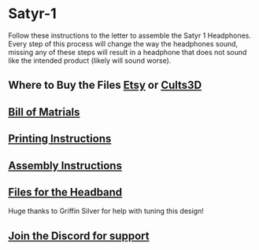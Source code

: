 # Satyr-1
Follow these instructions to the letter to assemble the Satyr 1 Headphones. Every step of this process will change the way the headphones sound, missing any of these steps will result in a headphone that does not sound like the intended product (likely will sound worse).
## Where to Buy the Files [Etsy](https://www.etsy.com/listing/1514795781/satyr-1-3d-printable-headphone-files) or [Cults3D](https://cults3d.com/en/3d-model/gadget/satyr-1-headphones)

## [Bill of Matrials](https://github.com/CapraAudio/Satyr-1/blob/main/Bill-of-Materials.md)

## [Printing Instructions](https://github.com/CapraAudio/Satyr-1/blob/main/Printing-Instructions.md)

## [Assembly Instructions](https://github.com/CapraAudio/Satyr-1/blob/main/Assembly-Instructions.md)

## [Files for the Headband](https://www.printables.com/model/429232-capra-headband-v2)
Huge thanks to Griffin Silver for help with tuning this design!

## [Join the Discord for support](https://discord.gg/fb4HdDvErF)
